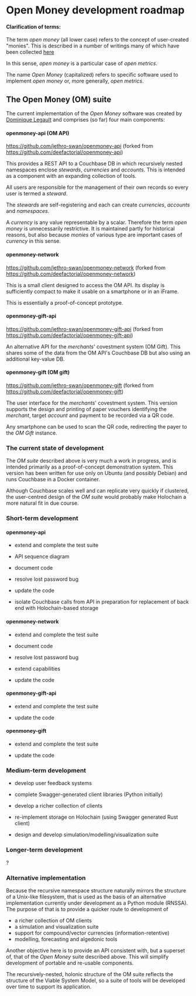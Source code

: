 # Open Money development roadmap

#### Clarification of terms:

The term _open money_ (all lower case) refers to the concept of user-created 
"monies". This is described in a number of writings many of which have been 
collected [here](https://docs.google.com/document/d/1gVuolh6TV7fH5tNTyZMCDGTsFFJeOWCP-X0Diwnj7MA/edit)

In this sense, _open money_ is a particular case of _open metrics_.

The name _Open Money_ (capitalized) refers to specific software used to 
implement _open money_ or, more generally, _open metrics_.

## The Open Money (OM) suite

The current implementation of the _Open Money_ software was created by 
[Dominique Legault](https://github.com/deefactorial) and comprises (so far) 
four main components:

#### openmoney-api (OM API)

https://github.com/jethro-swan/openmoney-api (forked from https://github.com/deefactorial/openmoney-api)

This provides a REST API to a Couchbase DB in which recursively nested 
namespaces enclose _stewards_, _currencies_ and _accounts_. This is intended as
a component with an expanding collection of tools.

All users are responsible for the management of their own records so every user
is termed a _steward_.

The _stewards_ are self-registering and each can create _currencies_, _accounts_
and _namespaces_.

A _currency_ is any value representable by a scalar. Therefore the term _open
money_ is unnecessarily restrictive. It is maintained partly for historical 
reasons, but also because _monies_ of various type are important cases of 
_currency_ in this sense.

#### openmoney-network

https://github.com/jethro-swan/openmoney-network (forked from https://github.com/deefactorial/openmoney-network)

This is a small client designed to access the OM API. Its display is sufficiently
compact to make it usable on a smartphone or in an iFrame.

This is essentially a proof-of-concept prototype.

#### openmoney-gift-api

https://github.com/jethro-swan/openmoney-gift-api (forked from https://github.com/deefactorial/openmoney-gift-api)

An alternative API for the _merchants_' covestment system (OM Gift). This shares
some of the data from the OM API's Couchbase DB but also using an additional
key-value DB. 

#### openmoney-gift (OM gift)

https://github.com/jethro-swan/openmoney-gift (forked from https://github.com/deefactorial/openmoney-gift)

The user interface for the _merchants_' covestment system. This version supports
the design and printing of paper vouchers identifying the _merchant_, target 
_account_ and payment to be recorded via a QR code.

Any smartphone can be used to scan the QR code, redirecting the payer to the _OM
Gift_ instance.

### The current state of development

The _OM suite_ described above is very much a work in progress, and is intended
primarily as a proof-of-concept demonstration system. This version has been
written for use only on Ubuntu (and possibly Debian) and runs Couchbase in a 
Docker container.

Although Couchbase scales well and can replicate very quickly if clustered, the
user-centred design of the _OM suite_ would probably make Holochain a more 
natural fit in due course.

  
### Short-term development

#### openmoney-api

- extend and complete the test suite

- API sequence diagram

- document code

- resolve lost password bug

- update the code

- isolate Couchbase calls from API in preparation for replacement of back end
  with Holochain-based storage

#### openmoney-network

- extend and complete the test suite

- document code

- resolve lost password bug

- extend capabilities

- update the code

#### openmoney-gift-api

- extend and complete the test suite

- update the code

#### openmoney-gift

- extend and complete the test suite

- update the code

### Medium-term development

- develop user feedback systems

- complete Swagger-generated client libraries (Python initially)

- develop a richer collection of clients

- re-implement storage on Holochain (using Swagger generated Rust client)

- design and develop simulation/modelling/visualization suite

### Longer-term development

?

### Alternative implementation

Because the recursive namespace structure naturally mirrors the structure of a 
Unix-like filesystem, that is used as the basis of an alternative implementation
currently under development as a Python module (RNSSA). The purpose of that is 
to provide a quicker route to development of
- a richer collection of OM clients 
- a simulation and visualization suite
- support for compound/vector currencies (information-retentive)
- modelling, forecasting and algedonic tools 

Another objective here is to provide an API consistent with, but a superset of, that of the _Open Money_ suite described above. This will simplify development of portable and re-usable components.

The recursively-nested, holonic structure of the OM suite reflects the 
structure of the Viable System Model, so a suite of tools will be developed over
time to support its application.
